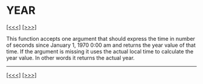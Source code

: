 # YEAR

[\[\<\<\<\]](ug_25.210.md) [\[\>\>\>\]](ug_25.212.md)

This function accepts one argument that should express the time in
number of seconds since January 1, 1970 0:00 am and returns the year
value of that time. If the argument is missing it uses the actual local
time to calculate the year value. In other words it returns the actual
year.

-----

[\[\<\<\<\]](ug_25.210.md) [\[\>\>\>\]](ug_25.212.md)
